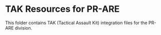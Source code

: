 # TAK Resources for PR-ARE
This folder contains TAK (Tactical Assault Kit) integration files for the PR-ARE division.
